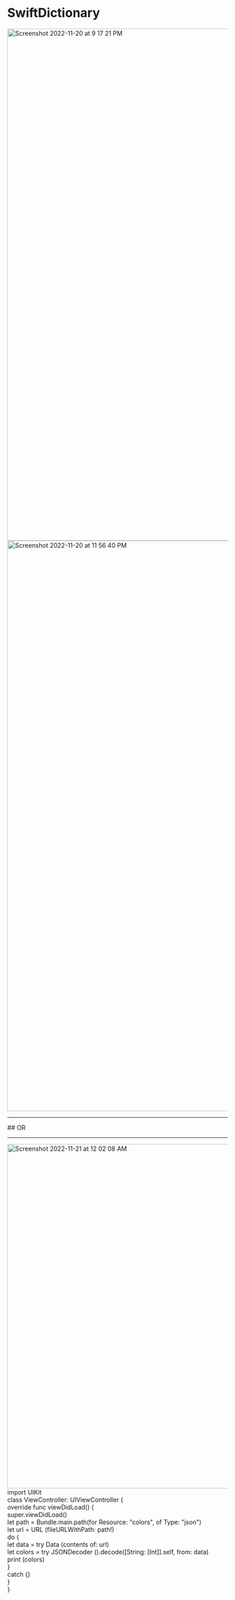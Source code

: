 # SwiftDictionary
<img width="1167" alt="Screenshot 2022-11-20 at 9 17 21 PM" src="https://user-images.githubusercontent.com/55745745/202911712-5c41cd8a-c03c-4aeb-bb40-724c28d3049d.png">
<img width="1300" alt="Screenshot 2022-11-20 at 11 56 40 PM" src="https://user-images.githubusercontent.com/55745745/202919312-7ec255ee-b4f9-4d53-90d8-cccb1ebbfc8a.png">
<hr>
## OR
<hr>

<img width="785" alt="Screenshot 2022-11-21 at 12 02 08 AM" src="https://user-images.githubusercontent.com/55745745/202919738-9e282d06-3fd6-4b3b-8a97-34201735d9d1.png">
import UIKit<br>
class ViewController: UIViewController {<br>
override func viewDidLoad() {<br>
super.viewDidLoad()<br>
let path = Bundle.main.path(for Resource: "colors", of Type: "json")<br>
let url = URL (fileURLWithPath: path!)<br>
do {<br>
let data = try Data (contents of: url)<br>
let colors = try JSONDecoder ().decode([String: [Int]].self, from: data)<br>
print (colors)<br>
}<br>
catch {}<br>
}<br>
} <br>
